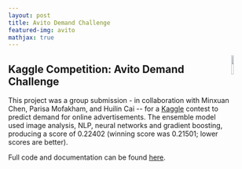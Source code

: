 ```yaml
---
layout: post
title: Avito Demand Challenge
featured-img: avito
mathjax: true
---
```


<!-- <img align="right" width="10px" src="{{site.baseurl}}/assets/img/posts/kaggle_logo.jpg" width="10px"> -->
<img align="right" width="10%" src="{{site.baseurl}}/assets/img/posts/Kaggle_logo.png" width="10%">


## Kaggle Competition: Avito Demand Challenge

This project was a group submission - in collaboration with Minxuan Chen, Parisa Mofakham, and Huilin Cai -- for a [Kaggle](https://www.kaggle.com/) contest to predict demand for online advertisements. The ensemble model used image analysis, NLP, neural networks and gradient boosting, producing a score of 0.22402 (winning score was 0.21501; lower scores are better). 


Full code and documentation can be found [here](hhttps://github.com/jordanjasuta/AvitoDemandChallenge).
